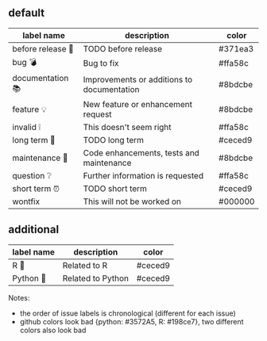 ## default

| label name | description | color |
|---|---|---|
| before release :pushpin: | TODO before release | #371ea3 |
| bug :bomb: | Bug to fix | #ffa58c |
| documentation :books: | Improvements or additions to documentation | #8bdcbe |
| feature :bulb: | New feature or enhancement request | #8bdcbe |
| invalid :grey_exclamation: | This doesn't seem right | #ffa58c |
| long term :calendar: | TODO long term | #ceced9 |
| maintenance :hammer: | Code enhancements, tests and maintenance | #8bdcbe |
| question :grey_question: | Further information is requested | #ffa58c |
| short term :alarm_clock: | TODO short term | #ceced9 |
| wontfix | This will not be worked on | #000000 |

## additional

| label name | description | color |
|---|---|---|
| R :whale: | Related to R | #ceced9 |
| Python :snake: | Related to Python | #ceced9 |


Notes:
- the order of issue labels is chronological (different for each issue)
- github colors look bad {python: #3572A5, R: #198ce7}, two different colors also look bad
